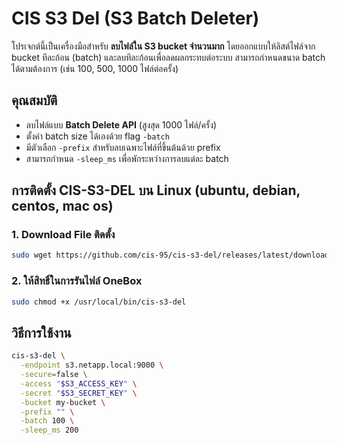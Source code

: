 # CIS S3 Del (S3 Batch Deleter)

โปรเจกต์นี้เป็นเครื่องมือสำหรับ **ลบไฟล์ใน S3 bucket จำนวนมาก** โดยออกแบบให้ลิสต์ไฟล์จาก bucket ทีละก้อน (batch) และลบทีละก้อนเพื่อลดผลกระทบต่อระบบ สามารถกำหนดขนาด batch ได้ตามต้องการ (เช่น 100, 500, 1000 ไฟล์ต่อครั้ง)


## คุณสมบัติ
- ลบไฟล์แบบ **Batch Delete API** (สูงสุด 1000 ไฟล์/ครั้ง)
- ตั้งค่า batch size ได้เองด้วย flag `-batch`
- มีตัวเลือก `-prefix` สำหรับลบเฉพาะไฟล์ที่ขึ้นต้นด้วย prefix
- สามารถกำหนด `-sleep_ms` เพื่อพักระหว่างการลบแต่ละ batch

## การติดตั้ง CIS-S3-DEL บน Linux (ubuntu, debian, centos, mac os)
### 1. Download File ติดตั้ง
```bash
sudo wget https://github.com/cis-95/cis-s3-del/releases/latest/download/cis-s3-del -O /usr/local/bin/cis-s3-del
```

### 2. ให้สิทธิ์ในการรันไฟล์ OneBox
```bash
sudo chmod +x /usr/local/bin/cis-s3-del
```

## วิธีการใช้งาน
```bash
cis-s3-del \
  -endpoint s3.netapp.local:9000 \
  -secure=false \
  -access "$S3_ACCESS_KEY" \
  -secret "$S3_SECRET_KEY" \
  -bucket my-bucket \
  -prefix "" \
  -batch 100 \
  -sleep_ms 200
```